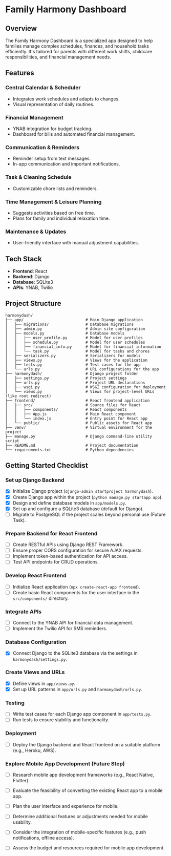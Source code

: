 # Family Harmony Dashboard

## Overview
The Family Harmony Dashboard is a specialized app designed to help families manage complex schedules, finances, and household tasks efficiently. It's tailored for parents with different work shifts, childcare responsibilities, and financial management needs.

## Features

### Central Calendar & Scheduler
- Integrates work schedules and adapts to changes.
- Visual representation of daily routines.

### Financial Management
- YNAB integration for budget tracking.
- Dashboard for bills and automated financial management.

### Communication & Reminders
- Reminder setup from text messages.
- In-app communication and important notifications.

### Task & Cleaning Schedule
- Customizable chore lists and reminders.

### Time Management & Leisure Planning
- Suggests activities based on free time.
- Plans for family and individual relaxation time.

### Maintenance & Updates
- User-friendly interface with manual adjustment capabilities.

## Tech Stack

- **Frontend**: React
- **Backend**: Django
- **Database**: SQLite3
- **APIs**: YNAB, Twilio

## Project Structure
```plaintext
harmonydash/
├── app/                           # Main Django application
│   ├── migrations/                # Database migrations
│   ├── admin.py                   # Admin site configuration
│   ├── models.py                  # Database models
│   │   ├── user_profile.py        # Model for user profiles
│   │   ├── schedule.py            # Model for user schedules
│   │   ├── financial_info.py      # Model for financial information
│   │   └── task.py                # Model for tasks and chores
│   ├── serializers.py             # Serializers for models
│   ├── views.py                   # Views for the application
│   ├── tests.py                   # Test cases for the app
│   └── urls.py                    # URL configurations for the app
├── harmonydash/                   # Django project folder
│   ├── settings.py                # Project settings
│   ├── urls.py                    # Project URL declarations
│   ├── wsgi.py                    # WSGI configuration for deployment
│   └── views.py                   # Views for project-level URLs (like root redirect)
├── frontend/                      # React frontend application
│   ├── src/                       # Source files for React
│   │   ├── components/            # React components
│   │   ├── App.js                 # Main React component
│   │   └── index.js               # Entry point for React app
│   └── public/                    # Public assets for React app
├── venv/                          # Virtual environment for the project
├── manage.py                      # Django command-line utility script
├── README.md                      # Project documentation
└── requirements.txt               # Python dependencies
````

## Getting Started Checklist

### Set up Django Backend
- [x] Initialize Django project (`django-admin startproject harmonydash`).
- [x] Create Django app within the project (`python manage.py startapp app`).
- [x] Design and define database models in `app/models.py`.
- [x] Set up and configure a SQLite3 database (default for Django).
- [ ] Migrate to PostgreSQL if the project scales beyond personal use (Future Task).

### Prepare Backend for React Frontend
- [ ] Create RESTful APIs using Django REST Framework.
- [ ] Ensure proper CORS configuration for secure AJAX requests.
- [ ] Implement token-based authentication for API access.
- [ ] Test API endpoints for CRUD operations.

### Develop React Frontend
- [ ] Initialize React application (`npx create-react-app frontend`).
- [ ] Create basic React components for the user interface in the `src/components/` directory.

### Integrate APIs
- [ ] Connect to the YNAB API for financial data management.
- [ ] Implement the Twilio API for SMS reminders.

### Database Configuration
- [x] Connect Django to the SQLite3 database via the settings in `harmonydash/settings.py`.

### Create Views and URLs
- [x] Define views in `app/views.py`.
- [x] Set up URL patterns in `app/urls.py` and `harmonydash/urls.py`.

### Testing
- [ ] Write test cases for each Django app component in `app/tests.py`.
- [ ] Run tests to ensure stability and functionality.

### Deployment
- [ ] Deploy the Django backend and React frontend on a suitable platform (e.g., Heroku, AWS).

### Explore Mobile App Development (Future Step)
- [ ] Research mobile app development frameworks (e.g., React Native, Flutter).
- [ ] Evaluate the feasibility of converting the existing React app to a mobile app.
- [ ] Plan the user interface and experience for mobile.
- [ ] Determine additional features or adjustments needed for mobile usability.
- [ ] Consider the integration of mobile-specific features (e.g., push notifications, offline access).
- [ ] Assess the budget and resources required for mobile app development.

